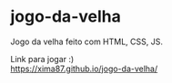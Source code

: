 # jogo-da-velha
Jogo da velha feito com HTML, CSS, JS.

Link para jogar :)
<br>
https://xima87.github.io/jogo-da-velha/
